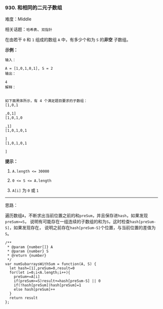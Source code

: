 ### 930. 和相同的二元子数组

难度：Middle

相关话题：`哈希表`、`双指针`

在由若干 `0` 和 `1`  组成的数组 `A` 中，有多少个和为  `S` 的**非空** 子数组。







**示例：** 





```
输入：

A = [1,0,1,0,1], S = 2
输出：

4
解释：


如下面黑体所示，有 4 个满足题目要求的子数组：
[1,0,1

,0,1]
[1,0,1,0

,1]
[1,0,1,0,1

]
[1,0,1,0,1

]

```






**提示：** 




1.  `A.length <= 30000` 

2.  `0 <= S <= A.length` 

3.  `A[i]` 为 `0` 或 `1` 






-----

思路：

遍历数组`A`，不断求出当前位置之前的和`preSum`，并且保存进`hash`，如果发现`preSum>=S`，
说明有可能存在一组连续的子数组的和为`S`，这时检查`hash[preSum-S]`，如果发现存在，
说明之前存在`hash[preSum-S]`个位置，与当前位置的差值为`S`。


```
/**
 * @param {number[]} A
 * @param {number} S
 * @return {number}
 */
var numSubarraysWithSum = function(A, S) {
  let hash=[1],preSum=0,result=0
  for(let i=0;i<A.length;i++){
    preSum+=A[i]
    if(preSum>=S)result+=hash[preSum-S] || 0
    if(!hash[preSum])hash[preSum]=1
    else hash[preSum]++
  }
  return result
};



```

